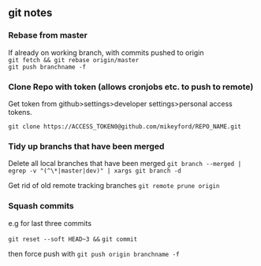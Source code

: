 ## git notes

### Rebase from master

If already on working branch, with commits pushed to origin  
`git fetch && git rebase origin/master`  
`git push branchname -f`


### Clone Repo with token (allows cronjobs etc. to push to remote)

Get token from github>settings>developer settings>personal access tokens.

`git clone https://ACCESS_TOKEN0@github.com/mikeyford/REPO_NAME.git`


### Tidy up branchs that have been merged

Delete all local branches that have been merged
`git branch --merged | egrep -v "(^\*|master|dev)" | xargs git branch -d`

Get rid of old remote tracking branches
`git remote prune origin`


### Squash commits

e.g for last three commits

`git reset --soft HEAD~3 &&`
`git commit`

then force push with `git push origin branchname -f`
